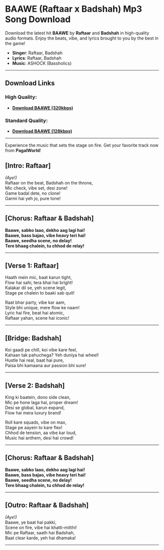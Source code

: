 # **BAAWE (Raftaar x Badshah) Mp3 Song Download**  

Download the latest hit **BAAWE** by **Raftaar** and **Badshah** in high-quality audio formats. Enjoy the beats, vibe, and lyrics brought to you by the best in the game!  

- **Singer**: Raftaar, Badshah  
- **Lyrics**: Raftaar, Badshah  
- **Music**: ASHOCK (Bassholics)  

---

## **Download Links**  

### High Quality:  
- **[Download BAAWE (320kbps)]([https://example.com/BAAWE-320kbps](https://pagalworld.com.in/baawe-badshah-x-raftaar-raftaar-badshah-mp3-song-download.html))**  

### Standard Quality:  
- **[Download BAAWE (128kbps)]([https://example.com/BAAWE-128kbps](https://pagalworld.com.in/baawe-badshah-x-raftaar-raftaar-badshah-mp3-song-download.html))**  

---

Experience the music that sets the stage on fire. Get your favorite track now from **PagalWorld**!  


## **[Intro: Raftaar]**  
*(Aye!)*  
Raftaar on the beat, Badshah on the throne,  
Mic check, vibe set, desi zone!  
Game badal dete, no clone!  
Garmi hai yeh jo, pure tone!  

---

## **[Chorus: Raftaar & Badshah]**  
**Baawe, sabko laao, dekho aag lagi hai!**  
**Baawe, bass bajao, vibe heavy teri hai!**  
**Baawe, seedha scene, no delay!**  
**Tere bhaag chalein, tu chhod de relay!**  

---

## **[Verse 1: Raftaar]**  
Haath mein mic, baat karun tight,  
Flow hai sahi, tera bhai hai bright!  
Kalakar dil se, yeh scene legit,  
Stage pe chalein to baaki sab quit!  

Raat bhar party, vibe kar aam,  
Style bhi unique, mere flow ke naam!  
Lyric hai fire, beat hai atomic,  
Raftaar yahan, scene hai iconic!  

---

## **[Bridge: Badshah]**  
Koi gaadi pe chill, koi vibe kare feel,  
Kahaan tak pahuchega? Yeh duniya hai wheel!  
Hustle hai real, baat hai pure,  
Paisa bhi kamaana aur passion bhi sure!  

---

## **[Verse 2: Badshah]**  
King ki baatein, dono side clean,  
Mic pe hone laga hai, proper dream!  
Desi se global, karun expand,  
Flow hai mera luxury brand!  

Roll kare squads, vibe on max,  
Stage pe aayein to kare flex!  
Chhod de tension, aa vibe kar loud,  
Music hai anthem, desi hai crowd!  

---

## **[Chorus: Raftaar & Badshah]**  
**Baawe, sabko laao, dekho aag lagi hai!**  
**Baawe, bass bajao, vibe heavy teri hai!**  
**Baawe, seedha scene, no delay!**  
**Tere bhaag chalein, tu chhod de relay!**  

---

## **[Outro: Raftaar & Badshah]**  
*(Aye!)*  
Baawe, ye baat hai pakki,  
Scene on fire, vibe hai khatti-mitthi!  
Mic pe Raftaar, saath hai Badshah,  
Baat clear karde, yeh hai dhamaka!

---
<meta name="google-site-verification" content="e4MBRevV50grL4JQZ43gpurVVZml_A94wZZD4cJ6fNw" />
